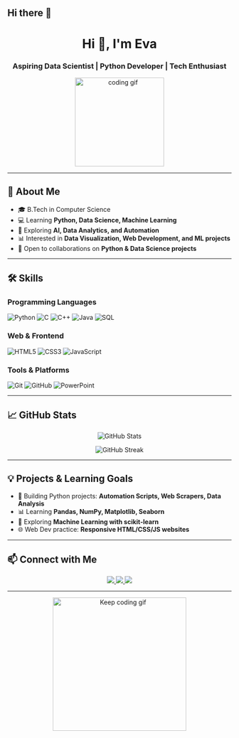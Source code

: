 ## Hi there 👋

<!--
**shivanichy/shivanichy** is a ✨ _special_ ✨ repository because its `README.md` (this file) appears on your GitHub profile.

Here are some ideas to get you started:

- 🔭 I’m currently working on ...
- 🌱 I’m currently learning ...
- 👯 I’m looking to collaborate on ...
- 🤔 I’m looking for help with ...
- 💬 Ask me about ...
- 📫 How to reach me: ...
- 😄 Pronouns: ...
- ⚡ Fun fact: ...
-->
<h1 align="center">Hi 👋, I'm Eva</h1>
<h3 align="center">Aspiring Data Scientist | Python Developer | Tech Enthusiast</h3>

<p align="center">
  <img src="https://media.giphy.com/media/LmNwrBhejkK9EFP504/giphy.gif" width="200" alt="coding gif">
</p>

---

## 🔭 About Me
- 🎓 B.Tech in Computer Science
- 💻 Learning **Python, Data Science, Machine Learning**
- 🌱 Exploring **AI, Data Analytics, and Automation**
- 📊 Interested in **Data Visualization, Web Development, and ML projects**
- 🤝 Open to collaborations on **Python & Data Science projects**

---

## 🛠️ Skills

### Programming Languages
![Python](https://img.shields.io/badge/-Python-333333?style=flat&logo=python) 
![C](https://img.shields.io/badge/-C-333333?style=flat&logo=c) 
![C++](https://img.shields.io/badge/-C++-333333?style=flat&logo=c%2B%2B) 
![Java](https://img.shields.io/badge/-Java-333333?style=flat&logo=java) 
![SQL](https://img.shields.io/badge/-SQL-333333?style=flat&logo=mysql)

### Web & Frontend
![HTML5](https://img.shields.io/badge/-HTML5-333333?style=flat&logo=html5) 
![CSS3](https://img.shields.io/badge/-CSS3-333333?style=flat&logo=css3) 
![JavaScript](https://img.shields.io/badge/-JavaScript-333333?style=flat&logo=javascript)

### Tools & Platforms
![Git](https://img.shields.io/badge/-Git-333333?style=flat&logo=git) 
![GitHub](https://img.shields.io/badge/-GitHub-333333?style=flat&logo=github)
![PowerPoint](https://img.shields.io/badge/-PowerPoint-333333?style=flat&logo=microsoft-powerpoint)

---

## 📈 GitHub Stats
<p align="center">
  <img src="https://github-readme-stats.vercel.app/api?username=YOUR_USERNAME&show_icons=true&theme=radical" alt="GitHub Stats" />
</p>
<p align="center">
  <img src="https://github-readme-streak-stats.herokuapp.com/?user=YOUR_USERNAME&theme=radical" alt="GitHub Streak" />
</p>

---

## 💡 Projects & Learning Goals
- 🚀 Building Python projects: **Automation Scripts, Web Scrapers, Data Analysis**
- 📊 Learning **Pandas, NumPy, Matplotlib, Seaborn**
- 🤖 Exploring **Machine Learning with scikit-learn**
- 🌐 Web Dev practice: **Responsive HTML/CSS/JS websites**

---

## 📫 Connect with Me
<p align="center">
  <a href="https://www.linkedin.com/in/YOUR_LINKEDIN/" target="_blank">
    <img src="https://img.shields.io/badge/-LinkedIn-0077B5?style=flat&logo=linkedin&logoColor=white"/>
  </a>
  <a href="https://twitter.com/YOUR_TWITTER" target="_blank">
    <img src="https://img.shields.io/badge/-Twitter-1DA1F2?style=flat&logo=twitter&logoColor=white"/>
  </a>
  <a href="mailto:YOUR_EMAIL@example.com">
    <img src="https://img.shields.io/badge/-Email-D14836?style=flat&logo=gmail&logoColor=white"/>
  </a>
</p>

---

<p align="center">
  <img src="https://media.giphy.com/media/3o7qE1YN7aBOFPRw8E/giphy.gif" width="300" alt="Keep coding gif">
</p>
